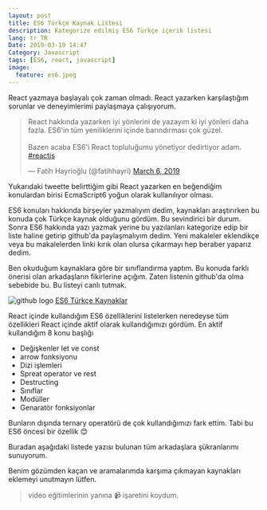 ```yaml
---
layout: post
title: ES6 Türkçe Kaynak Listesi
description: Kategorize edilmiş ES6 Türkçe içerik listesi
lang: tr_TR
Date: 2019-03-19 14:47
Category: Javascript
tags: [ES6, react, javascript]
image:
  feature: es6.jpeg
---
```


React yazmaya başlayalı çok zaman olmadı. React yazarken karşılaştığım sorunlar ve deneyimlerimi paylaşmaya çalışıyorum. 

<blockquote class="twitter-tweet" data-partner="tweetdeck"><p lang="tr" dir="ltr">React hakkında yazarken iyi yönlerini de yazayım ki iyi yönleri daha fazla. ES6&#39;in tüm yeniliklerini içinde barındırması çok güzel. <br><br>Bazen acaba ES6&#39;i React topluluğumu yönetiyor dedirtiyor adam. <a href="https://twitter.com/hashtag/reactjs?src=hash&amp;ref_src=twsrc%5Etfw">#reactjs</a></p>&mdash; Fatih Hayrioğlu (@fatihhayri) <a href="https://twitter.com/fatihhayri/status/1103203020173688833?ref_src=twsrc%5Etfw">March 6, 2019</a></blockquote>
<script async src="https://platform.twitter.com/widgets.js" charset="utf-8"></script>

Yukarıdaki tweette belirttiğim gibi React yazarken en beğendiğim konulardan birisi EcmaScript6 yoğun olarak kullanılıyor olması. 

ES6 konuları hakkında birşeyler yazmalıyım dedim, kaynakları araştırırken bu konuda çok Türkçe kaynak olduğunu gördüm. Bu sevindirici bir durum. Sonra ES6 hakkında yazı yazmak yerine bu yazılanları kategorize edip bir liste haline getirip github'da paylaşmalıyım dedim. Yeni makaleler eklendikçe veya bu makalelerden linki kırık olan olursa çıkarmayı hep beraber yaparız dedim. 

Ben okuduğum kaynaklara göre bir sınıflandırma yaptım. Bu konuda farklı önerisi olan arkadaşların fikirlerine açığım. Zaten listenin github'da olma sebebide bu. Bu listeyi canlı tutmak.

![github logo](https://fatihhayrioglu.com/images/github-logo.png) [ES6 Türkçe Kaynaklar](https://github.com/fatihhayri/es6-turkce-kaynaklar)

React içinde kullandığım ES6 özelliklerini listelerken neredeyse tüm özellikleri React içinde aktif olarak kullandığımızı gördüm. En aktif kullandığım 8 konu başlığı

- Değişkenler let ve const
- arrow fonksiyonu
- Dizi işlemleri
- Spreat operator ve rest
- Destructing
- Sınıflar
- Modüller
- Genaratör fonksiyonlar

Bunların dışında ternary operatörü de çok kullandığımızı fark ettim. Tabi bu ES6 öncesi bir özellik 😊

Buradan aşağıdaki listede yazısı bulunan tüm arkadaşlara şükranlarımı sunuyorum.

Benim gözümden kaçan ve aramalarımda karşıma çıkmayan kaynakları eklemeyi unutmayın lütfen.

> video eğitimlerinin yanına :video_camera: işaretini koydum.